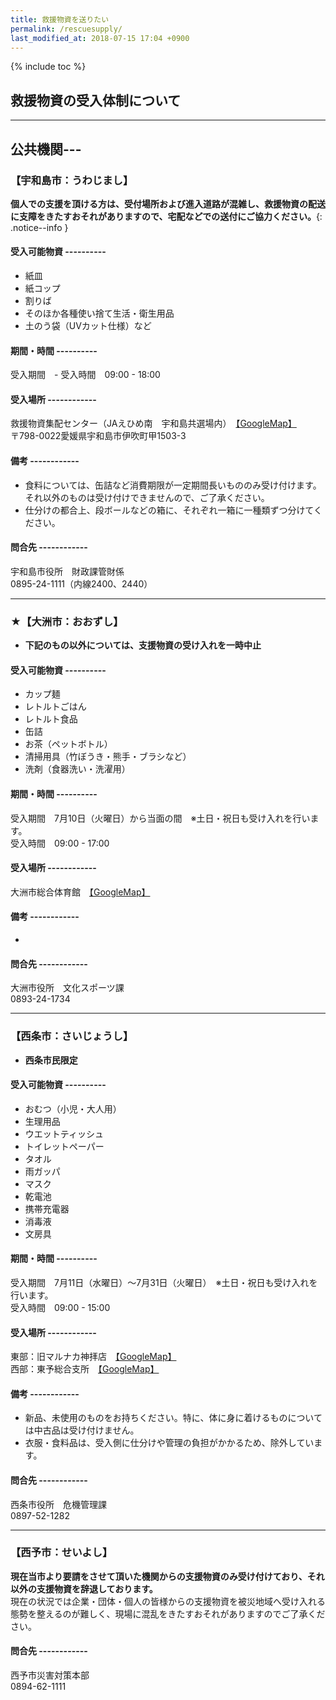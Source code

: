 ```yaml
---
title: 救援物資を送りたい
permalink: /rescuesupply/
last_modified_at: 2018-07-15 17:04 +0900
---
```

{% include toc %}

## 救援物資の受入体制について

---

## 公共機関---

### 【宇和島市：うわじまし】
**個人での支援を頂ける方は、受付場所および進入道路が混雑し、救援物資の配送に支障をきたすおそれがありますので、宅配などでの送付にご協力ください。**{: .notice--info }
#### 受入可能物資 ----------
- 紙皿
- 紙コップ
- 割りば
- そのほか各種使い捨て生活・衛生用品
- 土のう袋（UVカット仕様）など
#### 期間・時間 ----------
受入期間　-
受入時間　09:00 - 18:00
#### 受入場所 ------------
救援物資集配センター（JAえひめ南　宇和島共選場内）　[【GoogleMap】](https://goo.gl/maps/FEMAQHzG36G2)<br>
〒798-0022愛媛県宇和島市伊吹町甲1503-3
#### 備考 ------------
- 食料については、缶詰など消費期限が一定期間長いもののみ受け付けます。それ以外のものは受け付けできませんので、ご了承ください。
- 仕分けの都合上、段ボールなどの箱に、それぞれ一箱に一種類ずつ分けてください。
#### 問合先 ------------
宇和島市役所　財政課管財係<br>0895-24-1111（内線2400、2440）

---

### ★【大洲市：おおずし】
- **下記のもの以外については、支援物資の受け入れを一時中止**
#### 受入可能物資 ----------
- カップ麺
- レトルトごはん
- レトルト食品
- 缶詰
- お茶（ペットボトル）
- 清掃用具（竹ぼうき・熊手・ブラシなど）
- 洗剤（食器洗い・洗濯用）
#### 期間・時間 ----------
受入期間　7月10日（火曜日）から当面の間　※土日・祝日も受け入れを行います。<br>
受入時間　09:00 - 17:00
#### 受入場所 ------------
大洲市総合体育館　[【GoogleMap】](https://goo.gl/maps/dTd5WuqUQTu)
#### 備考 ------------
- 
#### 問合先 ------------
大洲市役所　文化スポーツ課<br>0893-24-1734

---

### 【西条市：さいじょうし】
- **西条市民限定**
#### 受入可能物資 ----------
- おむつ（小児・大人用）
- 生理用品
- ウエットティッシュ
- トイレットペーパー
- タオル
- 雨ガッパ
- マスク
- 乾電池
- 携帯充電器
- 消毒液
- 文房具
#### 期間・時間 ----------
受入期間　7月11日（水曜日）～7月31日（火曜日）　※土日・祝日も受け入れを行います。<br>
受入時間　09:00 - 15:00
#### 受入場所 ------------
東部：旧マルナカ神拝店　[【GoogleMap】](https://goo.gl/maps/2h6ydbKNdFC2)<br>
西部：東予総合支所　[【GoogleMap】](https://goo.gl/maps/VFnAEHAW8VS2)
#### 備考 ------------
- 新品、未使用のものをお持ちください。特に、体に身に着けるものについては中古品は受け付けません。
- 衣服・食料品は、受入側に仕分けや管理の負担がかかるため、除外しています。
#### 問合先 ------------
西条市役所　危機管理課<br>0897-52-1282

---

### 【西予市：せいよし】
**現在当市より要請をさせて頂いた機関からの支援物資のみ受け付けており、それ以外の支援物資を辞退しております。**<br>
現在の状況では企業・団体・個人の皆様からの支援物資を被災地域へ受け入れる態勢を整えるのが難しく、現場に混乱をきたすおそれがありますのでご了承ください。
#### 問合先 ------------
西予市災害対策本部<br>0894-62-1111
